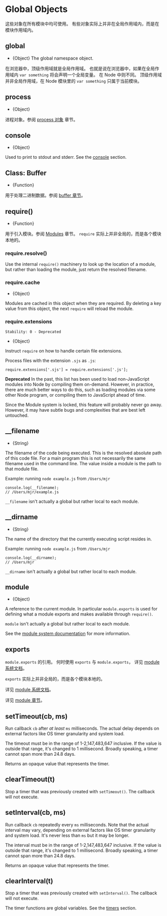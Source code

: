 # Global Objects

<!-- type=misc -->

这些对象在所有模块中均可使用。
有些对象实际上并非在全局作用域内，而是在模块作用域内。

## global

<!-- type=global -->

* {Object} The global namespace object.

在浏览器中，顶级作用域就是全局作用域。
也就是说在浏览器中，如果在全局作用域内 `var something` 将会声明一个全局变量。
在 Node 中则不同。
顶级作用域并非全局作用域，在 Node 模块里的 `var something` 只属于当前模块。

## process

<!-- type=global -->

* {Object}

进程对象。参阅 [process 对象](process.html#process_process) 章节。

## console

<!-- type=global -->

* {Object}

Used to print to stdout and stderr. See the [console][] section.

## Class: Buffer

<!-- type=global -->

* {Function}

用于处理二进制数据。参阅 [buffer 章节](buffer.html)。

## require()

<!-- type=var -->

* {Function}

用于引入模块。参阅 [Modules](modules.html) 章节。
`require` 实际上并非全局的，而是各个模块本地的。

### require.resolve()

Use the internal `require()` machinery to look up the location of a module,
but rather than loading the module, just return the resolved filename.

### require.cache

* {Object}

Modules are cached in this object when they are required. By deleting a key
value from this object, the next `require` will reload the module.

### require.extensions

    Stability: 0 - Deprecated

* {Object}

Instruct `require` on how to handle certain file extensions.

Process files with the extension `.sjs` as `.js`:

    require.extensions['.sjs'] = require.extensions['.js'];

**Deprecated**  In the past, this list has been used to load
non-JavaScript modules into Node by compiling them on-demand.
However, in practice, there are much better ways to do this, such as
loading modules via some other Node program, or compiling them to
JavaScript ahead of time.

Since the Module system is locked, this feature will probably never go
away.  However, it may have subtle bugs and complexities that are best
left untouched.

## __filename

<!-- type=var -->

* {String}

The filename of the code being executed.  This is the resolved absolute path
of this code file.  For a main program this is not necessarily the same
filename used in the command line.  The value inside a module is the path
to that module file.

Example: running `node example.js` from `/Users/mjr`

    console.log(__filename);
    // /Users/mjr/example.js

`__filename` isn't actually a global but rather local to each module.

## __dirname

<!-- type=var -->

* {String}

The name of the directory that the currently executing script resides in.

Example: running `node example.js` from `/Users/mjr`

    console.log(__dirname);
    // /Users/mjr

`__dirname` isn't actually a global but rather local to each module.


## module

<!-- type=var -->

* {Object}

A reference to the current module. In particular
`module.exports` is used for defining what a module exports and makes
available through `require()`.

`module` isn't actually a global but rather local to each module.

See the [module system documentation][] for more information.

## exports

<!-- type=var -->

`module.exports` 的引用。
何时使用 `exports` 与 `module.exports`，
详见 [module 系统文档](modules.html)。

`exports` 实际上并非全局的，而是各个模块本地的。

详见 [module 系统文档](modules.html)。

详见 [module 章节](modules.html)。

## setTimeout(cb, ms)

Run callback `cb` after *at least* `ms` milliseconds. The actual delay depends
on external factors like OS timer granularity and system load.

The timeout must be in the range of 1-2,147,483,647 inclusive. If the value is
outside that range, it's changed to 1 millisecond. Broadly speaking, a timer
cannot span more than 24.8 days.

Returns an opaque value that represents the timer.

## clearTimeout(t)

Stop a timer that was previously created with `setTimeout()`. The callback will
not execute.

## setInterval(cb, ms)

Run callback `cb` repeatedly every `ms` milliseconds. Note that the actual
interval may vary, depending on external factors like OS timer granularity and
system load. It's never less than `ms` but it may be longer.

The interval must be in the range of 1-2,147,483,647 inclusive. If the value is
outside that range, it's changed to 1 millisecond. Broadly speaking, a timer
cannot span more than 24.8 days.

Returns an opaque value that represents the timer.

## clearInterval(t)

Stop a timer that was previously created with `setInterval()`. The callback
will not execute.

<!--type=global-->

The timer functions are global variables. See the [timers][] section.

[buffer section]: buffer.html
[module section]: modules.html
[module system documentation]: modules.html
[Modules]: modules.html#modules_modules
[process object]: process.html#process_process
[console]: console.html
[timers]: timers.html

